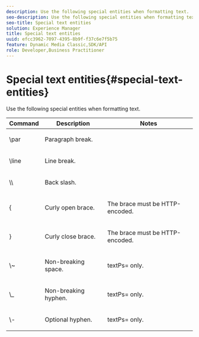 ```yaml
---
description: Use the following special entities when formatting text.
seo-description: Use the following special entities when formatting text.
seo-title: Special text entities
solution: Experience Manager
title: Special text entities
uuid: efcc3962-7097-4395-8b9f-f37c6e7f5b75
feature: Dynamic Media Classic,SDK/API
role: Developer,Business Practitioner
---
```


# Special text entities{#special-text-entities}

Use the following special entities when formatting text.

<table id="table_CFEB845C1B9A475CA52ECDFA9BB59A9D"> 
 <thead> 
  <tr> 
   <th class="entry"> Command </th> 
   <th class="entry"> Description </th> 
   <th class="entry"> Notes </th> 
  </tr> 
 </thead>
 <tbody> 
  <tr> 
   <td> <span class="codeph"> \par</span> </td> 
   <td> <p>Paragraph break. </p> </td> 
   <td> <p> </p> </td> 
  </tr> 
  <tr> 
   <td> <span class="codeph"> \line </span> </td> 
   <td> <p>Line break. </p> </td> 
   <td> <p> </p> </td> 
  </tr> 
  <tr> 
   <td> <span class="codeph"> \\ </span> </td> 
   <td> <p>Back slash. </p> </td> 
   <td> <p> </p> </td> 
  </tr> 
  <tr> 
   <td> <span class="codeph"> &lbrace; </span> </td> 
   <td> <p>Curly open brace. </p> </td> 
   <td> <p>The brace must be HTTP-encoded. </p> </td> 
  </tr> 
  <tr> 
   <td> <span class="codeph"> &rbrace; </span> </td> 
   <td> <p>Curly close brace. </p> </td> 
   <td> <p>The brace must be HTTP-encoded. </p> </td> 
  </tr> 
  <tr> 
   <td> <span class="codeph"> \~ </span> </td> 
   <td> <p>Non-breaking space. </p> </td> 
   <td> <p><span class="codeph"> textPs=</span> only. </p> </td> 
  </tr> 
  <tr> 
   <td> <span class="codeph"> \_</span> </td> 
   <td> <p>Non-breaking hyphen. </p> </td> 
   <td> <p><span class="codeph"> textPs=</span> only. </p> </td> 
  </tr> 
  <tr> 
   <td> <span class="codeph"> \- </span> </td> 
   <td> <p>Optional hyphen. </p> </td> 
   <td> <p><span class="codeph"> textPs=</span> only. </p> </td> 
  </tr> 
 </tbody> 
</table>

